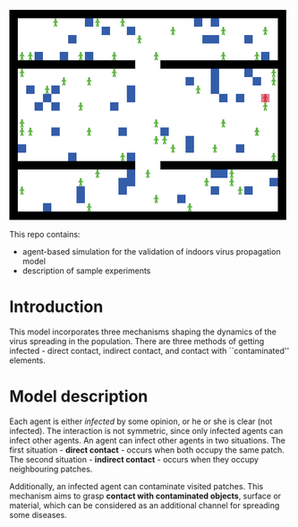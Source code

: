 
![A sample animation of the simulated behaviour.](world-4-population-50.gif)


This repo contains:
- agent-based simulation for the validation of indoors virus propagation model
- description of sample experiments

# Introduction

This model incorporates three mechanisms shaping the dynamics of the virus spreading in the population. There are three methods of getting infected - direct contact, indirect contact, and contact with ``contaminated'' elements.

# Model description

Each agent is either *infected* by some opinion, or he or she is clear (not infected). The interaction is not symmetric, since only infected agents can infect other agents. An agent can infect other agents in two situations. The first situation - **direct contact** - occurs when both occupy the same patch. The second situation - **indirect contact** - occurs when they occupy neighbouring patches.

Additionally, an infected agent can contaminate visited patches. This mechanism aims to grasp **contact with contaminated objects**, surface or material, which can be considered as an additional channel for spreading some diseases.
